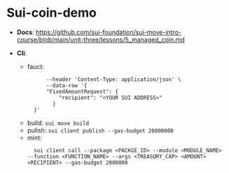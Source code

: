 # Sui-coin-demo

- **Docs**: https://github.com/sui-foundation/sui-move-intro-course/blob/main/unit-three/lessons/5_managed_coin.md

- **Cli**:
  - fauct:
    ``` curl --location --request POST 'https://faucet.devnet.sui.io/gas' \
          --header 'Content-Type: application/json' \
          --data-raw '{
          "FixedAmountRequest": {
              "recipient": "<YOUR SUI ADDRESS>"
            }  
      }'
    ```
  - build: ``` sui move build ```
  - pulish: ``` sui client publish --gas-budget 20000000 ```
  - mint:
    ```
      sui client call --package <PACKGE_ID> --module <MODULE_NAME>  --function <FUNCTION_NAME> --args <TREASURY_CAP> <AMOUNT> <RECIPIENT> --gas-budget 2000000
    ```
